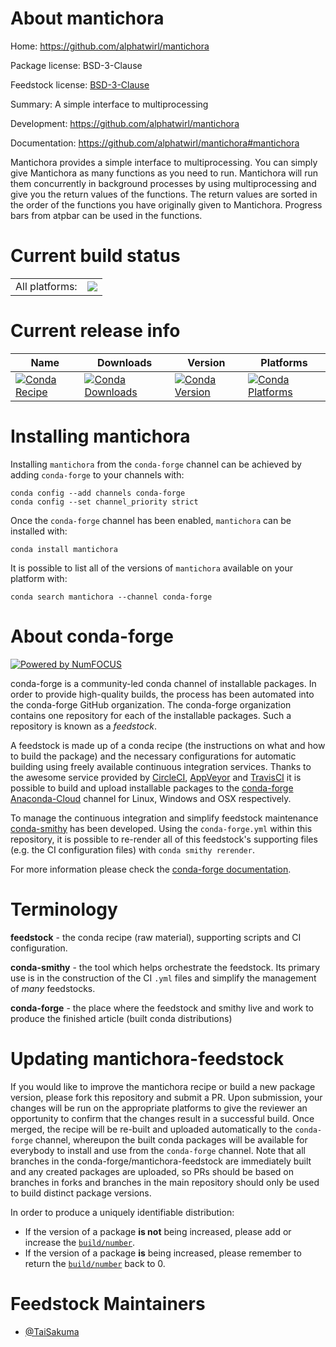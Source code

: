 About mantichora
================

Home: https://github.com/alphatwirl/mantichora

Package license: BSD-3-Clause

Feedstock license: [BSD-3-Clause](https://github.com/conda-forge/mantichora-feedstock/blob/master/LICENSE.txt)

Summary: A simple interface to multiprocessing

Development: https://github.com/alphatwirl/mantichora

Documentation: https://github.com/alphatwirl/mantichora#mantichora

Mantichora provides a simple interface to multiprocessing. You can
simply give Mantichora as many functions as you need to run.
Mantichora will run them concurrently in background processes by
using multiprocessing and give you the return values of the
functions. The return values are sorted in the order of the
functions you have originally given to Mantichora. Progress bars
from atpbar can be used in the functions.


Current build status
====================


<table><tr><td>All platforms:</td>
    <td>
      <a href="https://dev.azure.com/conda-forge/feedstock-builds/_build/latest?definitionId=6363&branchName=master">
        <img src="https://dev.azure.com/conda-forge/feedstock-builds/_apis/build/status/mantichora-feedstock?branchName=master">
      </a>
    </td>
  </tr>
</table>

Current release info
====================

| Name | Downloads | Version | Platforms |
| --- | --- | --- | --- |
| [![Conda Recipe](https://img.shields.io/badge/recipe-mantichora-green.svg)](https://anaconda.org/conda-forge/mantichora) | [![Conda Downloads](https://img.shields.io/conda/dn/conda-forge/mantichora.svg)](https://anaconda.org/conda-forge/mantichora) | [![Conda Version](https://img.shields.io/conda/vn/conda-forge/mantichora.svg)](https://anaconda.org/conda-forge/mantichora) | [![Conda Platforms](https://img.shields.io/conda/pn/conda-forge/mantichora.svg)](https://anaconda.org/conda-forge/mantichora) |

Installing mantichora
=====================

Installing `mantichora` from the `conda-forge` channel can be achieved by adding `conda-forge` to your channels with:

```
conda config --add channels conda-forge
conda config --set channel_priority strict
```

Once the `conda-forge` channel has been enabled, `mantichora` can be installed with:

```
conda install mantichora
```

It is possible to list all of the versions of `mantichora` available on your platform with:

```
conda search mantichora --channel conda-forge
```


About conda-forge
=================

[![Powered by NumFOCUS](https://img.shields.io/badge/powered%20by-NumFOCUS-orange.svg?style=flat&colorA=E1523D&colorB=007D8A)](http://numfocus.org)

conda-forge is a community-led conda channel of installable packages.
In order to provide high-quality builds, the process has been automated into the
conda-forge GitHub organization. The conda-forge organization contains one repository
for each of the installable packages. Such a repository is known as a *feedstock*.

A feedstock is made up of a conda recipe (the instructions on what and how to build
the package) and the necessary configurations for automatic building using freely
available continuous integration services. Thanks to the awesome service provided by
[CircleCI](https://circleci.com/), [AppVeyor](https://www.appveyor.com/)
and [TravisCI](https://travis-ci.com/) it is possible to build and upload installable
packages to the [conda-forge](https://anaconda.org/conda-forge)
[Anaconda-Cloud](https://anaconda.org/) channel for Linux, Windows and OSX respectively.

To manage the continuous integration and simplify feedstock maintenance
[conda-smithy](https://github.com/conda-forge/conda-smithy) has been developed.
Using the ``conda-forge.yml`` within this repository, it is possible to re-render all of
this feedstock's supporting files (e.g. the CI configuration files) with ``conda smithy rerender``.

For more information please check the [conda-forge documentation](https://conda-forge.org/docs/).

Terminology
===========

**feedstock** - the conda recipe (raw material), supporting scripts and CI configuration.

**conda-smithy** - the tool which helps orchestrate the feedstock.
                   Its primary use is in the construction of the CI ``.yml`` files
                   and simplify the management of *many* feedstocks.

**conda-forge** - the place where the feedstock and smithy live and work to
                  produce the finished article (built conda distributions)


Updating mantichora-feedstock
=============================

If you would like to improve the mantichora recipe or build a new
package version, please fork this repository and submit a PR. Upon submission,
your changes will be run on the appropriate platforms to give the reviewer an
opportunity to confirm that the changes result in a successful build. Once
merged, the recipe will be re-built and uploaded automatically to the
`conda-forge` channel, whereupon the built conda packages will be available for
everybody to install and use from the `conda-forge` channel.
Note that all branches in the conda-forge/mantichora-feedstock are
immediately built and any created packages are uploaded, so PRs should be based
on branches in forks and branches in the main repository should only be used to
build distinct package versions.

In order to produce a uniquely identifiable distribution:
 * If the version of a package **is not** being increased, please add or increase
   the [``build/number``](https://docs.conda.io/projects/conda-build/en/latest/resources/define-metadata.html#build-number-and-string).
 * If the version of a package **is** being increased, please remember to return
   the [``build/number``](https://docs.conda.io/projects/conda-build/en/latest/resources/define-metadata.html#build-number-and-string)
   back to 0.

Feedstock Maintainers
=====================

* [@TaiSakuma](https://github.com/TaiSakuma/)

